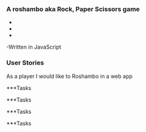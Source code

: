 ### A roshambo aka Rock, Paper Scissors game
+
+
+
-Written in JavaScript



### User Stories

As a player
I would like to Roshambo in a web app

***Tasks

***Tasks

***Tasks

***Tasks
